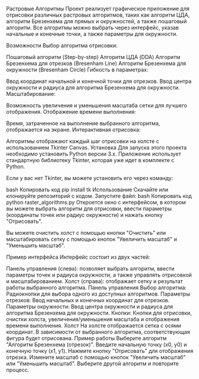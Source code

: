 Растровые Алгоритмы
Проект реализует графическое приложение для отрисовки различных растровых алгоритмов, таких как алгоритм ЦДА, алгоритм Брезенхема для прямых и окружностей, а также пошаговый алгоритм. Все алгоритмы можно выбрать через интерфейс, указав начальные и конечные точки, а также параметры для окружности.

Возможности
Выбор алгоритма отрисовки:

Пошаговый алгоритм (Step-by-step)
Алгоритм ЦДА (DDA)
Алгоритм Брезенхема для отрезков (Bresenham Line)
Алгоритм Брезенхема для окружности (Bresenham Circle)
Гибкость в параметрах:

Ввод координат начальной и конечной точки для отрезков.
Ввод центра окружности и радиуса для алгоритма Брезенхема для окружности.
Масштабирование:

Возможность увеличения и уменьшения масштаба сетки для лучшего отображения.
Отображение времени выполнения:

Время, затраченное на выполнение выбранного алгоритма, отображается на экране.
Интерактивная отрисовка:

Алгоритмы отображают каждый шаг отрисовки на холсте с использованием Tkinter Canvas.
Установка
Для запуска этого проекта необходимо установить Python версии 3.x. Приложение использует стандартную библиотеку Tkinter, которая уже идет в комплекте с Python.

Если у вас нет Tkinter, вы можете установить его через команду:

bash
Копировать код
pip install tk
Использование
Скачайте или клонируйте репозиторий с кодом.
Запустите файл:
bash
Копировать код
python raster_algorithms.py
Откроется окно с интерфейсом, в котором вы можете выбрать алгоритм для отрисовки, ввести параметры (координаты точек или радиус окружности) и нажать кнопку "Отрисовать".

Вы можете очистить холст с помощью кнопки "Очистить" или масштабировать сетку с помощью кнопок "Увеличить масштаб" и "Уменьшить масштаб".

Пример интерфейса
Интерфейс состоит из двух частей:

Панель управления (слева): позволяет выбрать алгоритм, ввести параметры точек и радиуса окружности, а также управлять отрисовкой и масштабированием.
Холст (справа): отображает сетку и результат работы выбранного алгоритма.
Панель управления
Выбор алгоритма: Радиокнопки для выбора одного из доступных алгоритмов.
Параметры отрезков: Ввод начальных и конечных координат для отрезков.
Параметры окружности: Ввод центра окружности и радиуса для алгоритма Брезенхема для окружности.
Кнопки: Кнопки для отрисовки, очистки холста, увеличения/уменьшения масштаба и отображения времени выполнения.
Холст
На холсте отображается сетка с осями координат.
В зависимости от выбранного алгоритма, соответствующая фигура будет отрисована.
Пример работы
Выберите алгоритм "Алгоритм Брезенхема (отрезок)".
Введите начальную точку (x0, y0) и конечную точку (x1, y1).
Нажмите кнопку "Отрисовать" для отображения отрезка.
Измените масштаб с помощью кнопок "Увеличить масштаб" или "Уменьшить масштаб".
Выберите другой алгоритм и повторите процесс.


